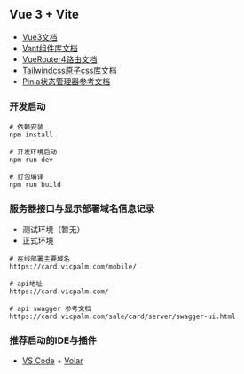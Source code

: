 ## Vue 3 + Vite

* [Vue3文档](https://v3.cn.vuejs.org/)
* [Vant组件库文档](https://vant-contrib.gitee.io/vant/)
* [VueRouter4路由文档](https://router.vuejs.org/zh/)
* [Tailwindcss原子css库文档](https://www.tailwindcss.cn/)
* [Pinia状态管理器参考文档](https://pinia.web3doc.top//)

### 开发启动

```shell
# 依赖安装
npm install

# 开发环境启动
npm run dev

# 打包编译
npm run build

```

### 服务器接口与显示部署域名信息记录


* 测试环境（暂无）
* 正式环境
```shell
# 在线部署主要域名
https://card.vicpalm.com/mobile/

# api地址
https://card.vicpalm.com/

# api swagger 参考文档
https://card.vicpalm.com/sale/card/server/swagger-ui.html

```

### 推荐启动的IDE与插件

- [VS Code](https://code.visualstudio.com/) + [Volar](https://marketplace.visualstudio.com/items?itemName=Vue.volar)



